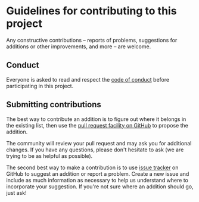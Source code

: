 # Guidelines for contributing to this project

Any constructive contributions – reports of problems, suggestions for additions or other improvements, and more – are welcome.

## Conduct

Everyone is asked to read and respect the [code of conduct](CODE_OF_CONDUCT.md) before participating in this project.

## Submitting contributions

The best way to contribute an addition is to figure out where it belongs in the existing list, then use the [pull request facility on GitHub](https://docs.github.com/en/pull-requests/collaborating-with-pull-requests/proposing-changes-to-your-work-with-pull-requests/about-pull-requests) to propose the addition.

The community will review your pull request and may ask you for additional changes. If you have any questions, please don't hesitate to ask (we are trying to be as helpful as possible).

The second best way to make a contribution is to use [issue tracker](https://github.com/ai4lam/awesome-ai4lam/issues) on GitHub to suggest an addition or report a problem. Create a new issue and include as much information as necessary to help us understand where to incorporate your suggestion. If you're not sure where an addition should go, just ask!
